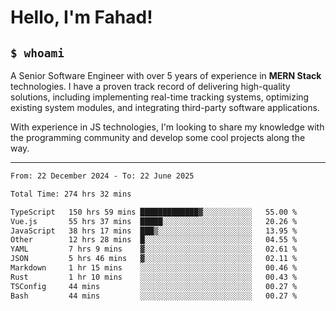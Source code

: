 <h1>Hello, I'm Fahad!</h1>

<h2><code>$ whoami</code></h2>

A Senior Software Engineer with over 5 years of experience in **MERN Stack** technologies. I have a proven track record of delivering high-quality solutions, including implementing real-time tracking systems, optimizing existing system modules, and integrating third-party software applications.

With experience in JS technologies, I'm looking to share my knowledge with the programming community and develop some cool projects along the way.

---

<!--START_SECTION:waka-->

```txt
From: 22 December 2024 - To: 22 June 2025

Total Time: 274 hrs 32 mins

TypeScript   150 hrs 59 mins █████████████▓░░░░░░░░░░░   55.00 %
Vue.js       55 hrs 37 mins  █████░░░░░░░░░░░░░░░░░░░░   20.26 %
JavaScript   38 hrs 17 mins  ███▒░░░░░░░░░░░░░░░░░░░░░   13.95 %
Other        12 hrs 28 mins  █░░░░░░░░░░░░░░░░░░░░░░░░   04.55 %
YAML         7 hrs 9 mins    ▓░░░░░░░░░░░░░░░░░░░░░░░░   02.61 %
JSON         5 hrs 46 mins   ▓░░░░░░░░░░░░░░░░░░░░░░░░   02.11 %
Markdown     1 hr 15 mins    ░░░░░░░░░░░░░░░░░░░░░░░░░   00.46 %
Rust         1 hr 10 mins    ░░░░░░░░░░░░░░░░░░░░░░░░░   00.43 %
TSConfig     44 mins         ░░░░░░░░░░░░░░░░░░░░░░░░░   00.27 %
Bash         44 mins         ░░░░░░░░░░░░░░░░░░░░░░░░░   00.27 %
```

<!--END_SECTION:waka-->

<!--
**heyFahad/heyFahad** is a ✨ _special_ ✨ repository because its `README.md` (this file) appears on your GitHub profile.

Here are some ideas to get you started:

- 🔭 I’m currently working on ...
- 🌱 I’m currently learning ...
- 👯 I’m looking to collaborate on ...
- 🤔 I’m looking for help with ...
- 💬 Ask me about ...
- 📫 How to reach me: ...
- 😄 Pronouns: ...
- ⚡ Fun fact: ...
-->
